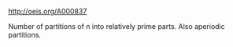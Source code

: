http://oeis.org/A000837

Number of partitions of n into relatively prime parts. Also aperiodic partitions.
